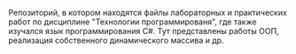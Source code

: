 
  Репозиторий, в котором находятся файлы лабораторных и практических работ по дисциплине "Технологии программированя", где также изучался язык программирования C#. Тут представлены работы ООП, реализация собственного динамического массива и др.
